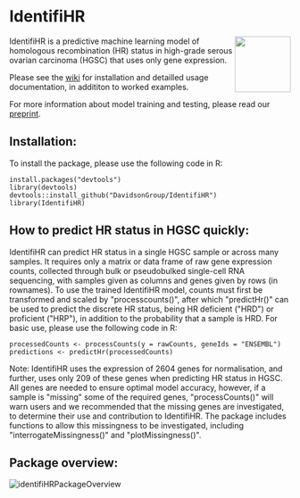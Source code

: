 # IdentifiHR                                                                
<img src="https://github.com/user-attachments/assets/4f46868c-df3b-4525-8fa7-e049dd74508c" width="100" height="100" align="right">
IdentifiHR is a predictive machine learning model of homologous recombination (HR) status in high-grade serous ovarian carcinoma (HGSC) that uses only gene expression.


Please see the [wiki](https://github.com/DavidsonGroup/IdentifiHR/wiki) for installation and detailled usage documentation, in addititon to worked examples.

For more information about model training and testing, please read our [preprint](https://www.biorxiv.org/content/10.1101/2024.08.15.608185v1).

## Installation: 

To install the package, please use the following code in R:

```
install.packages("devtools")
library(devtools)
devtools::install_github("DavidsonGroup/IdentifiHR")
library(IdentifiHR)
```
## How to predict HR status in HGSC quickly:

IdentifiHR can predict HR status in a single HGSC sample or across many samples. It requires only a matrix or data frame of raw gene expression counts, collected through bulk or pseudobulked single-cell RNA sequencing, with samples given as columns and genes given by rows (in rownames). To use the trained IdentifiHR model, counts must first be transformed and scaled by "processcounts()", after which "predictHr()" can be used to predict the discrete HR status, being HR deficient ("HRD") or proficient ("HRP"), in addition to the probability that a sample is HRD. For basic use, please use the following code in R:

```
processedCounts <- processCounts(y = rawCounts, geneIds = "ENSEMBL")
predictions <- predictHr(processedCounts)
```
Note: IdentifiHR uses the expression of 2604 genes for normalisation, and further, uses only 209 of these genes when predicting HR status in HGSC. All genes are needed to ensure optimal model accuracy, however, if a sample is "missing" some of the required genes, "processCounts()" will warn users and we recommended that the missing genes are investigated, to determine their use and contribution to IdentifiHR. The package includes functions to allow this missingness to be investigated, including "interrogateMissingness()" and "plotMissingness()".

## Package overview:

![identifiHRPackageOverview](https://github.com/user-attachments/assets/06f8c106-40f2-4a7a-a6c7-4311019a4c39)
